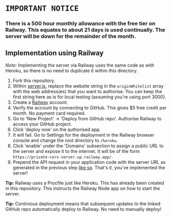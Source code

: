 # `IMPORTANT NOTICE`

### There is a 500 hour monthly allowance with the free tier on Railway. This equates to about 21 days is used continually. The server will be down for the remainder of the month.

## Implementation using Railway

_Note:_ Implementing the server via Railway uses the same code as with Heroku, so there is no need to duplicate it within this directory.

1. Fork this repository.
2. Within [server.js](https://github.com/Isoaxe/cors-server/blob/master/heroku/server.js#L9), replace the website string in the `originWhitelist` array with the web address(es) that you want to authorise. You can keep the first string here as is for local testing (assuming you're using port 3000).
3. Create a [Railway](https://railway.app) account.
4. Verify the account by connecting to GitHub. This gives $5 free credit per month. No payment card required.
5. Go to 'New Project' -> 'Deploy from GitHub repo'. Authorise Railway to access your GitHub project.
6. Click 'deploy now' on the authorised app.
7. It will fail. Go to Settings for the deployment in the Railway browser console and change the root directory to `/heroku`.
8. Click 'enable' under the 'Domains' subsection to assign a public URL to the server and expose it to the internet. It will be of the form `https://private-cors-server.up.railway.app/`.
9. Prepend the API request in your application code with the server URL as generated in the previous step [like so](https://github.com/Isoaxe/ravenous/blob/master/src/util/searchYelp.js#L10). That's it, you've implemented the server!

**Tip:** Railway uses a Procfile just like Heroku. This has already been created in this repository. This instructs the Railway Node app on how to start the server.

**Tip:** Continious deployment means that subsequent updates to the linked GitHub repo automatically deploy to Railway. No need to manually deploy!